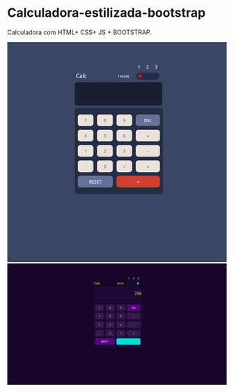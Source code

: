 # Calculadora-estilizada-bootstrap
Calculadora com HTML+ CSS+ JS + BOOTSTRAP.

<div>  <img src='./images/Calculator.png' </div>
  <br>
  <div> <img src='./images/Calculator-purple.png'> </div>
